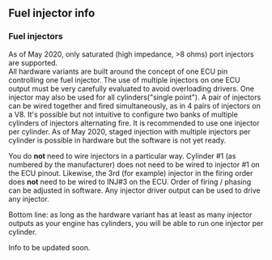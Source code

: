 ## Fuel injector info

### Fuel injectors

As of May 2020, only saturated (high impedance, >8 ohms) port injectors are supported.  
All hardware variants are built around the concept of one ECU pin controlling one fuel injector.  The use of multiple injectors on one ECU output must be very carefully evaluated to avoid overloading drivers.  One injector may also be used for all cylinders("single point").  A pair of injectors can be wired together and fired simultaneously, as in 4 pairs of injectors on a V8.  It's possible but not intuitive to configure two banks of multiple cylinders of injectors alternating fire.  It is recommended to use one injector per cylinder.  As of May 2020, staged injection with multiple injectors per cylinder is possible in hardware but the software is not yet ready.  

You do **not** need to wire injectors in a particular way.  Cylinder #1 (as numbered by the manufacturer) does not need to be wired to injector #1 on the ECU pinout.  Likewise, the 3rd (for example) injector in the firing order does **not** need to be wired to INJ#3 on the ECU.  Order of firing / phasing can be adjusted in software.  Any injector driver output can be used to drive any injector.

Bottom line: as long as the hardware variant has at least as many injector outputs as your engine has cylinders, you will be able to run one injector per cylinder.

Info to be updated soon.
